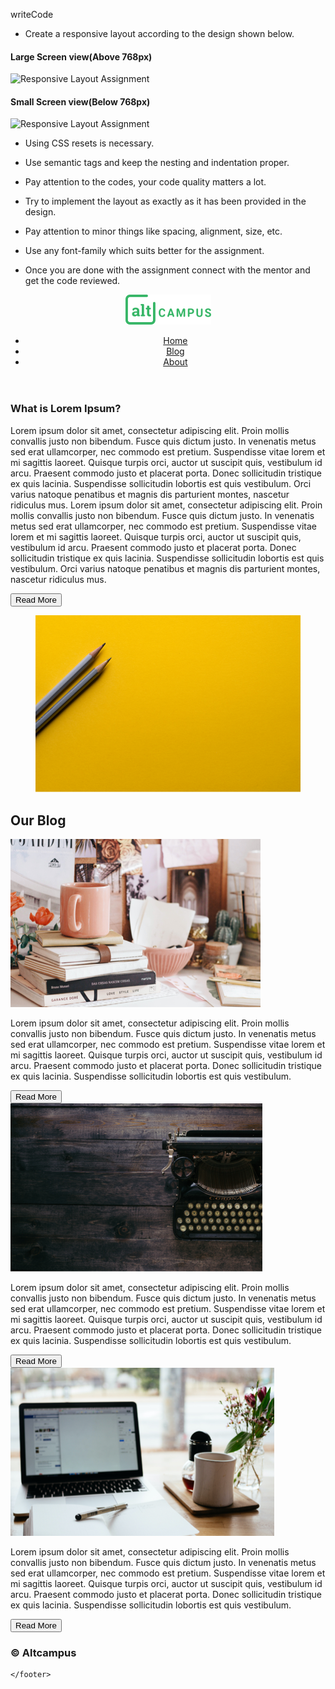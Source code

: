 writeCode

- Create a responsive layout according to the design shown below.

#### Large Screen view(Above 768px)

![Responsive Layout Assignment](https://raw.githubusercontent.com/suraj122/AC-STYLE-images/master/rwd/ex-1-desktop-view.png)

#### Small Screen view(Below 768px)

![Responsive Layout Assignment](https://raw.githubusercontent.com/suraj122/AC-STYLE-images/master/rwd/ex-1-mob-view.png)

- Using CSS resets is necessary.

- Use semantic tags and keep the nesting and indentation proper.

- Pay attention to the codes, your code quality matters a lot.

- Try to implement the layout as exactly as it has been provided in the design.

- Pay attention to minor things like spacing, alignment, size, etc.

- Use any font-family which suits better for the assignment.

- Once you are done with the assignment connect with the mentor and get the code reviewed.
<!DOCTYPE html>
<html lang="en">
<head>
    <meta charset="UTF-8">
    <meta http-equiv="X-UA-Compatible" content="IE=edge">
    <meta name="viewport" content="width=device-width, initial-scale=1.0">
    <link rel="stylesheet" href="assets/style.css">
    <script src="https://kit.fontawesome.com/ef43d9bbc3.js" crossorigin="anonymous"></script>
    <title>Responsive Website 1</title>
</head>
<body>
    <header>
        <div class="header container flex item-center">
            <img class="logo"src="assets/logo.png" alt="logo">
            <nav class="navigation">
                <ul class="flex item-center">
                    <li><a href="#">Home</a></li>
                    <li><a href="#">Blog</a></li>
                    <li><a href="#">About</a></li>
                </ul>
            </nav>
        </div>
    </header>
    <main>
        <section class="intro">
            <div class="container flex">
                <article class="flex-48">
                    <h1>What is Lorem Ipsum?</h1>
                    <p>Lorem ipsum dolor sit amet, consectetur adipiscing elit. Proin mollis convallis justo non bibendum. Fusce quis dictum justo. 
                        In venenatis metus sed erat ullamcorper, nec commodo est pretium. Suspendisse vitae lorem et mi sagittis laoreet. 
                        Quisque turpis orci, auctor ut suscipit quis, vestibulum id arcu. Praesent commodo justo et placerat porta. 
                        Donec sollicitudin tristique ex quis lacinia. Suspendisse sollicitudin lobortis est quis vestibulum. 
                        Orci varius natoque penatibus et magnis dis parturient montes, nascetur ridiculus mus.
                        Lorem ipsum dolor sit amet, consectetur adipiscing elit. Proin mollis convallis justo non bibendum. Fusce quis dictum justo. 
                        In venenatis metus sed erat ullamcorper, nec commodo est pretium. Suspendisse vitae lorem et mi sagittis laoreet. 
                        Quisque turpis orci, auctor ut suscipit quis, vestibulum id arcu. Praesent commodo justo et placerat porta. 
                        Donec sollicitudin tristique ex quis lacinia. Suspendisse sollicitudin lobortis est quis vestibulum. 
                        Orci varius natoque penatibus et magnis dis parturient montes, nascetur ridiculus mus.
                    </p>
                    <button class="button">
                        Read More
                    </button>
                </article>
                <figure class="intro-img flex-48">
                    <img src="assets/01.png">
                </figure>
            </div>
        </section>
        <section class="blog container">
            <h2>Our Blog</h2>
            <div class=" flex flex-30">
                <article class="blog-art flex-30">
                    <img src="assets/02.png">
                    <p>Lorem ipsum dolor sit amet, consectetur adipiscing elit. Proin mollis convallis justo non bibendum. Fusce quis dictum justo. 
                        In venenatis metus sed erat ullamcorper, nec commodo est pretium. Suspendisse vitae lorem et mi sagittis laoreet. 
                        Quisque turpis orci, auctor ut suscipit quis, vestibulum id arcu. Praesent commodo justo et placerat porta. 
                        Donec sollicitudin tristique ex quis lacinia. Suspendisse sollicitudin lobortis est quis vestibulum.
                     </p>
                     <button class="button">
                        Read More
                    </button>
                </article>
                <article class="blog-art flex-30">
                    <img src="assets/03.png">
                    <p>Lorem ipsum dolor sit amet, consectetur adipiscing elit. Proin mollis convallis justo non bibendum. Fusce quis dictum justo. 
                        In venenatis metus sed erat ullamcorper, nec commodo est pretium. Suspendisse vitae lorem et mi sagittis laoreet. 
                        Quisque turpis orci, auctor ut suscipit quis, vestibulum id arcu. Praesent commodo justo et placerat porta. 
                        Donec sollicitudin tristique ex quis lacinia. Suspendisse sollicitudin lobortis est quis vestibulum.
                     </p>
                     <button class="button">
                        Read More
                    </button>
                </article>
                <article class="blog-art flex-30">
                    <img src="assets/04.png">
                    <p>Lorem ipsum dolor sit amet, consectetur adipiscing elit. Proin mollis convallis justo non bibendum. Fusce quis dictum justo. 
                        In venenatis metus sed erat ullamcorper, nec commodo est pretium. Suspendisse vitae lorem et mi sagittis laoreet. 
                        Quisque turpis orci, auctor ut suscipit quis, vestibulum id arcu. Praesent commodo justo et placerat porta. 
                        Donec sollicitudin tristique ex quis lacinia. Suspendisse sollicitudin lobortis est quis vestibulum.
                     </p>
                     <button class="button">
                        Read More
                    </button>
                </article>
            </div>
        </section>
    </main>
    <footer>
        <div class="footer container flex">
            <h3>&copy; Altcampus</h3>
            <figure class="icons flex">
                <i class="fab fa-facebook-square"></i>
                <i class="fab fa-twitter-square"></i>
            </figure>
        </div>

    </footer>
</body>
</html>
